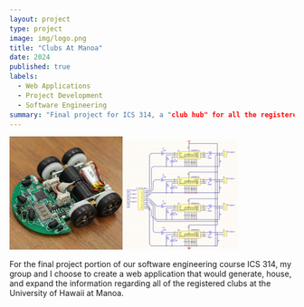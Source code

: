 ```yaml
---
layout: project
type: project
image: img/logo.png
title: "Clubs At Manoa"
date: 2024
published: true
labels:
  - Web Applications
  - Project Development
  - Software Engineering
summary: "Final project for ICS 314, a "club hub" for all the registered clubs at the University of Hawaii at Manoa."
---
```



<div class="text-center p-4">
  <img width="200px" src="../img/micromouse/micromouse-robot-2.jpg" class="img-thumbnail" >
  <img width="200px" src="../img/micromouse/micromouse-circuit.png" class="img-thumbnail" >
</div>

For the final project portion of our software engineering course ICS 314, my group and I choose to create a web application that would generate, house, and expand the information regarding all of the registered clubs at the University of Hawaii at Manoa.  
